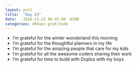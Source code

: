 ```yaml
---
layout: post
title:  "Day 23"
date:   2016-11-23 08:45:00 -0500
categories: 30days gratitude
---
```


* I’m grateful for the winter wonderland this morning
* I’m grateful for the thoughtful planners in my life
* I’m grateful for the amazing people that care for my kids
* I’m grateful for all the awesome coders sharing their work
* I’m grateful for time to build with Duplos with my boys